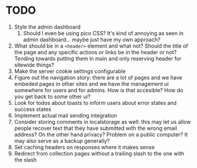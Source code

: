 # TODO

1. Style the admin dashboard
   1. Should I even be using pico CSS? It's kind of annoying as seen in admin dashboard... maybe just have my own approach?
2. What should be in a `<header>` element and what not? Should the title of the page and any specific actions or links be in the header or not? Tending towards putting them in main and only reserving header for sitewide things?
3. Make the server cookie settings configurable
4. Figure out the navigation story: there are a lot of pages and we have embeded
   pages in other sites and we have the management ui somewhere for users and
   for admins. How is that accesible? How do you get back to some other ui?
5. Look for todos about toasts to inform users about error states and success states
6. Implement actual mail sending integration
7. Consider storing comments in localstorage as well: this may let us allow people recover text that they have submitted with the wrong email address? On the other hand privacy? Problem on a public computer? It may also serve as a backup generally?
8. Set caching headers on responses where it makes sense
9. Redirect from collection pages without a trailing slash to the one with the slash

